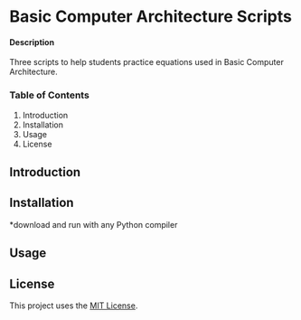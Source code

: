 # Basic Computer Architecture Scripts
#### Description
Three scripts to help students practice equations used in Basic Computer Architecture.
### Table of Contents
1. Introduction
2. Installation
3. Usage
4. License
## Introduction

## Installation
*download and run with any Python compiler
## Usage

## License
This project uses the [MIT License](https://github.com/emmalong6/Capstone/blob/main/LICENSE).
